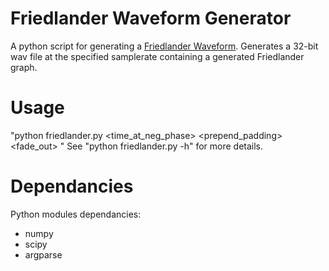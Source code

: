 # Friedlander Waveform Generator
A python script for generating a [Friedlander Waveform](https://en.wikipedia.org/wiki/Blast_wave). Generates a 32-bit wav file at the specified samplerate containing a generated Friedlander graph.

# Usage
"python friedlander.py <time_at_neg_phase> <duration> <samplerate> <prepend_padding> <fade_out> <filename>"
See "python friedlander.py -h" for more details.

# Dependancies
Python modules dependancies:
- numpy
- scipy
- argparse